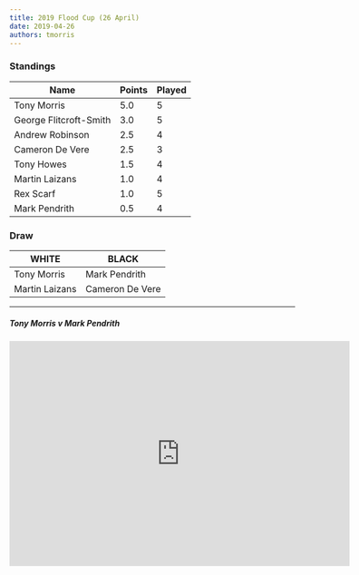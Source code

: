 ```yaml
---
title: 2019 Flood Cup (26 April)
date: 2019-04-26
authors: tmorris
---
```



### Standings

| Name                   | Points | Played |
| ---------------------- | ------ | ------ |
| Tony Morris            | 5.0    | 5      |
| George Flitcroft-Smith | 3.0    | 5      |
| Andrew Robinson        | 2.5    | 4      |
| Cameron De Vere        | 2.5    | 3      |
| Tony Howes             | 1.5    | 4      |
| Martin Laizans         | 1.0    | 4      |            
| Rex Scarf              | 1.0    | 5      |
| Mark Pendrith          | 0.5    | 4      |            

### Draw

| WHITE                  | BLACK                  |
| ---------------------- | ---------------------- |
| Tony Morris            | Mark Pendrith          |
| Martin Laizans         | Cameron De Vere        |

----

##### Tony Morris v Mark Pendrith

<iframe src="https://lichess.org/embed/PylfiQSA?theme=auto&amp;bg=auto" width=600 height=397 frameborder=0></iframe>
